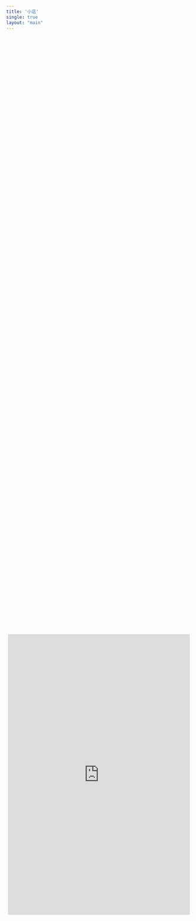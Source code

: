 ```yaml
---
title: '小店'
single: true
layout: "main"
---
```


<div style="display: flex; justify-content: center; align-items: center; height: 100vh;">
  <iframe 
    src="https://172.lot-ml.com/h5orderEn/index?pudID=e0167abb23e1a3e0&userid=6babd1bdd232e810" 
    width="98%" 
    height="760px" 
    style="border: none; max-width: 1200px;"
  ></iframe>
</div>

